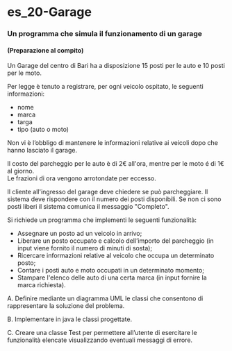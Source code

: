 # es_20-Garage
### Un programma che simula il funzionamento di un garage
#### (Preparazione al compito)

Un Garage del centro di Bari ha a disposizione 15  posti per le auto e 10 posti per le moto.

Per legge è tenuto a registrare, per ogni veicolo ospitato, le seguenti informazioni:
- nome
- marca
- targa
- tipo (auto o moto)

Non vi è l’obbligo di mantenere le informazioni relative ai veicoli dopo che hanno lasciato il garage.

Il costo del parcheggio per le auto è di 2€ all'ora, mentre per le moto é di 1€ al giorno.
<br>Le frazioni di ora vengono arrotondate per eccesso.

Il cliente all'ingresso del garage deve chiedere se può parcheggiare. Il sistema deve rispondere con il numero dei posti disponibili. Se non ci sono posti liberi il sistema comunica il messaggio "Completo".

Si richiede un programma che implementi le seguenti funzionalità:
- Assegnare un posto ad un veicolo in arrivo;
- Liberare un posto occupato e calcolo dell’importo del parcheggio (in input viene fornito il numero di minuti di sosta);
- Ricercare informazioni relative al veicolo che occupa un determinato posto;
- Contare i posti auto e moto occupati in un determinato momento;
- Stampare l'elenco delle auto di una certa marca (in input fornire la marca richiesta).

A. Definire mediante un diagramma UML le classi che consentono di rappresentare la soluzione del problema.

B. Implementare in java le classi progettate.

C. Creare una classe Test per permettere all’utente di esercitare le funzionalità elencate visualizzando eventuali messaggi di errore.
